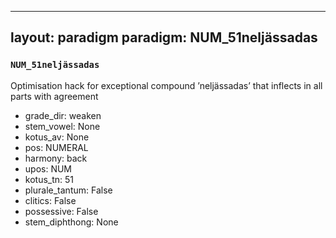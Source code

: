 
---
layout: paradigm
paradigm: NUM_51neljässadas
---
### ` NUM_51neljässadas `

Optimisation hack for exceptional compound ’neljässadas’ that inflects in all parts with agreement
* grade_dir: weaken
* stem_vowel: None
* kotus_av: None
* pos: NUMERAL
* harmony: back
* upos: NUM
* kotus_tn: 51
* plurale_tantum: False
* clitics: False
* possessive: False
* stem_diphthong: None
